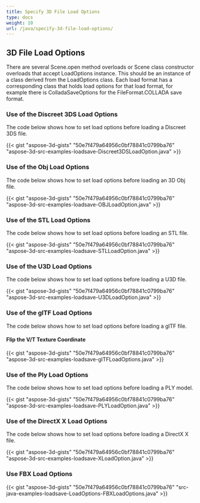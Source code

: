 ```yaml
---
title: Specify 3D File Load Options
type: docs
weight: 10
url: /java/specify-3d-file-load-options/
---
```


## **3D File Load Options**
There are several Scene.open method overloads or Scene class constructor overloads that accept LoadOptions instance. This should be an instance of a class derived from the LoadOptions class. Each load format has a corresponding class that holds load options for that load format, for example there is ColladaSaveOptions for the FileFormat.COLLADA save format.
### **Use of the Discreet 3DS Load Options**
The code below shows how to set load options before loading a Discreet 3DS file.

{{< gist "aspose-3d-gists" "50e7f479a64956c0bf78841c0799ba76" "aspose-3d-src-examples-loadsave-Discreet3DSLoadOption.java" >}}
### **Use of the Obj Load Options**
The code below shows how to set load options before loading an 3D Obj file.

{{< gist "aspose-3d-gists" "50e7f479a64956c0bf78841c0799ba76" "aspose-3d-src-examples-loadsave-OBJLoadOption.java" >}}
### **Use of the STL Load Options**
The code below shows how to set load options before loading an STL file.

{{< gist "aspose-3d-gists" "50e7f479a64956c0bf78841c0799ba76" "aspose-3d-src-examples-loadsave-STLLoadOption.java" >}}
### **Use of the U3D Load Options**
The code below shows how to set load options before loading a U3D file.

{{< gist "aspose-3d-gists" "50e7f479a64956c0bf78841c0799ba76" "aspose-3d-src-examples-loadsave-U3DLoadOption.java" >}}
### **Use of the glTF Load Options**
The code below shows how to set load options before loading a glTF file.
#### **Flip the V/T Texture Coordinate**
{{< gist "aspose-3d-gists" "50e7f479a64956c0bf78841c0799ba76" "aspose-3d-src-examples-loadsave-glTFLoadOptions.java" >}}
### **Use of the Ply Load Options**
The code below shows how to set load options before loading a PLY model.

{{< gist "aspose-3d-gists" "50e7f479a64956c0bf78841c0799ba76" "aspose-3d-src-examples-loadsave-PLYLoadOption.java" >}}
### **Use of the DirectX X Load Options**
The code below shows how to set load options before loading a DirectX X file.

{{< gist "aspose-3d-gists" "50e7f479a64956c0bf78841c0799ba76" "aspose-3d-src-examples-loadsave-XLoadOption.java" >}}
### **Use FBX Load Options**
{{< gist "aspose-3d-gists" "50e7f479a64956c0bf78841c0799ba76" "src-java-examples-loadsave-LoadOptions-FBXLoadOptions.java" >}}
